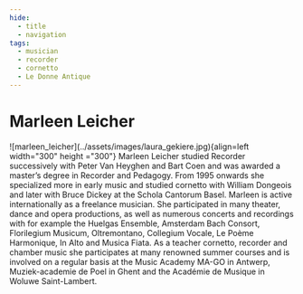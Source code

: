 ```yaml
---
hide:
  - title
  - navigation
tags: 
  - musician
  - recorder
  - cornetto
  - Le Donne Antique  
---
```


# Marleen Leicher

<div class="grid" markdown>
![marleen_leicher](../assets/images/laura_gekiere.jpg){align=left width="300" height ="300"}
Marleen Leicher studied Recorder successively with Peter Van Heyghen and Bart Coen and was awarded a master’s degree in Recorder and Pedagogy. From 1995 onwards she specialized more in early music and studied cornetto with William Dongeois and later with Bruce Dickey at the Schola Cantorum Basel. Marleen is active internationally as a freelance musician. She participated in many theater, dance and opera productions, as well as numerous concerts and recordings with for example the Huelgas Ensemble, Amsterdam Bach Consort, Florilegium Musicum, Oltremontano, Collegium Vocale, Le Poème Harmonique, In Alto and Musica Fiata. As a teacher cornetto, recorder and chamber music she participates at many renowned summer courses and is involved on a regular basis at the Music Academy MA-GO in Antwerp, Muziek-academie de Poel in Ghent and the Académie de Musique in Woluwe Saint-Lambert.

</div> 


